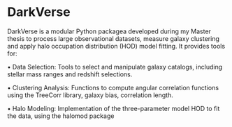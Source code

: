 # DarkVerse

DarkVerse is a modular Python packagea developed during my Master thesis to
process large observational datasets, measure galaxy clustering and apply
halo occupation distribution (HOD) model fitting. It provides tools for:

• Data Selection: Tools to select and manipulate galaxy catalogs,
including stellar mass ranges and redshift selections.

• Clustering Analysis: Functions to compute angular correlation functions using the
TreeCorr library, galaxy bias, correlation length.

• Halo Modeling: Implementation of the three-parameter model
HOD to fit the data, using the halomod package
